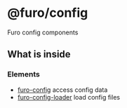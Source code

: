 # @furo/config

Furo config components

## What is inside

### Elements

- [furo-config](https://components.furo.pro/?t=FuroConfig) access config data
- [furo-config-loader](https://components.furo.pro/?t=FuroConfigLoader) load config files
 


